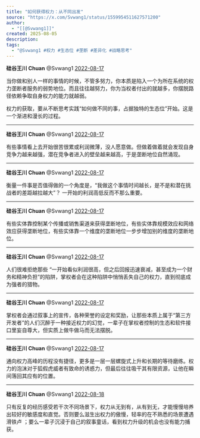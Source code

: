 ```yaml
---
title: "如何获得权力：从不同出发"
source: "https://x.com/Svwang1/status/1559954511627571200"
author:
  - "[[@Svwang1]]"
created: 2025-08-05
description:
tags:
  - "@Svwang1 #权力 #生态位 #垄断 #差异化 #战略思考"
---
```

**硅谷王川 Chuan** @Svwang1 [2022-08-17](https://x.com/Svwang1/status/1559954511627571200)

当你做和别人一样的事情的时候，不管多努力，你本质是陷入一个为所在系统的权力垄断者服务的弱势地位。而且往往越努力，你为当权者付出的就越多，你摆脱路径依赖争取自身权力的能力就越弱。

权力的获取，要从不断思考实践“如何做不同的事，占据独特的生态位”开始。这是一个渐进和漫长的过程。

---

**硅谷王川 Chuan** @Svwang1 [2022-08-17](https://x.com/Svwang1/status/1559957307852607493)

有些事情看上去开始很苦很累或利润微薄，没人愿意做。但做着做着就会发现自身竞争力越来越强，潜在竞争者进入的壁垒越来越高，于是垄断地位自然涌现。

---

**硅谷王川 Chuan** @Svwang1 [2022-08-17](https://x.com/Svwang1/status/1559957995529781248)

衡量一件事是否值得做的一个角度是，“我做这个事情时间越长，是不是和潜在挑战者的差距越拉越大”？ 一开始的利润高低反而不那么重要。

---

**硅谷王川 Chuan** @Svwang1 [2022-08-17](https://x.com/Svwang1/status/1559961180252536832)

有些实体靠控制某个传播或销售渠道来获得垄断地位，有些实体靠规模效应和网络效应获得垄断地位，有些实体靠一个维度的垄断地位一步步增加别的维度的垄断地位。

---

**硅谷王川 Chuan** @Svwang1 [2022-08-17](https://x.com/Svwang1/status/1560033167033004032)

人们很难拒绝那些 “一开始看似利润很高，但之后回报迅速衰减，甚至成为一个财务和精神负担”的陷阱，掌权者会在这种陷阱中悄悄丢失自己的权力，直到彻底成为强者的猎物。

---

**硅谷王川 Chuan** @Svwang1 [2022-08-17](https://x.com/Svwang1/status/1560037493843496960)

掌权者会通过叙事上的宣传，各种荣誉的设定和奖励，让那些本质上属于“第三方开发者”的人们沉醉于一种接近权力的幻觉，一辈子在掌权者控制的生态和软件接口里妄自尊大，但实质上做牛做马而无法摆脱。

---

**硅谷王川 Chuan** @Svwang1 [2022-08-17](https://x.com/Svwang1/status/1560051362947248128)

通向权力高峰的历程没有捷径，更多是一层一层螺旋式上升和长期的等待磨练。权力的泡沫对于狐假虎威者有致命的诱惑力，但最后往往吸干其有限资源，让他在瞬间落回其应有的位置。

---

**硅谷王川 Chuan** @Svwang1 [2022-08-18](https://x.com/Svwang1/status/1560112500367974401)

只有反复的经历感受若干次不同场景下，权力从无到有，从有到无，才能慢慢培养出较好的敏感度和直觉。否则要么滋生出权力的傲慢，轻率的在不熟悉的场景遭遇滑铁卢 ；要么一辈子沉浸于自己的叙事童话，看到权力升级的机会也没有能力捕获。
